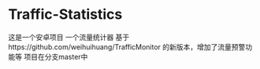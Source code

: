 # Traffic-Statistics
这是一个安卓项目 
一个流量统计器
基于https://github.com/weihuihuang/TrafficMonitor
的新版本，增加了流量预警功能等 项目在分支master中
